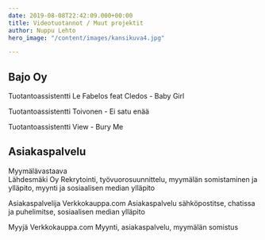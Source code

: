 ```yaml
---
date: 2019-08-08T22:42:09.000+00:00
title: Videotuotannot / Muut projektit
author: Nuppu Lehto
hero_image: "/content/images/kansikuva4.jpg"

---
```

## Bajo Oy

Tuotantoassistentti 
Le Fabelos feat Cledos - Baby Girl 

Tuotantoassistentti 
Toivonen - Ei satu enää

Tuotantoassistentti 
View - Bury Me

## Asiakaspalvelu

Myymälävastaava  
Lähdesmäki Oy
Rekrytointi, työvuorosuunnittelu, myymälän somistaminen ja ylläpito, myynti ja sosiaalisen median ylläpito

Asiakaspalvelija
Verkkokauppa.com
Asiakaspalvelu sähköpostitse, chatissa ja puhelimitse, sosiaalisen median ylläpito

Myyjä 
Verkkokauppa.com
Myynti, asiakaspalvelu, myymälän somistus
